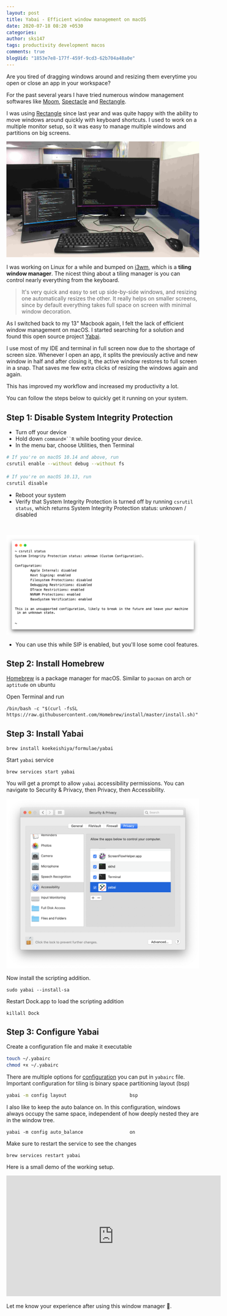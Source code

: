 ```yaml
---
layout: post
title: Yabai - Efficient window management on macOS
date: 2020-07-18 08:20 +0530
categories: 
author: sks147
tags: productivity development macos
comments: true
blogUid: "1853e7e8-177f-459f-9cd3-62b704a48a0e"
---
```

Are you tired of dragging windows around and resizing them everytime you open or close an app in your workspace?

For the past several years I have tried numerous window management softwares like [Moom](https://manytricks.com/moom/), [Spectacle](https://www.spectacleapp.com/) and [Rectangle](https://rectangleapp.com/).

I was using [Rectangle](https://rectangleapp.com/) since last year and was quite happy with the ability to move windows around quickly with keyboard shortcuts. I used to work on a multiple monitor setup, so it was easy to manage multiple windows and partitions on big screens.

![Desk Setup](/assets/images/desk.jpg)

I was working on Linux for a while and bumped on [i3wm](https://i3wm.org/), which is a **tiling window manager**. The nicest thing about a tiling manager is you can control nearly everything from the keyboard.

> It's very quick and easy to set up side-by-side windows, and resizing one automatically resizes the other. It really helps on smaller screens, since by default everything takes full space on screen with minimal window decoration.

As I switched back to my 13" Macbook again, I felt the lack of efficient window management on macOS. I started searching for a solution and found this open source project [Yabai](https://github.com/koekeishiya/yabai/).

I use most of my IDE and terminal in full screen now due to the shortage of screen size. Whenever I open an app, it splits the previously active and new window in half and after closing it, the active window restores to full screen in a snap. That saves me few extra clicks of resizing the windows again and again.

This has improved my workflow and increased my productivity a lot.

You can follow the steps below to quickly get it running on your system.

## Step 1: Disable System Integrity Protection

* Turn off your device
* Hold down `command⌘``R` while booting your device.
* In the menu bar, choose Utilities, then Terminal

```bash
# If you're on macOS 10.14 and above, run
csrutil enable --without debug --without fs

# If you're on macOS 10.13, run
csrutil disable
```
* Reboot your system
* Verify that System Integrity Protection is turned off by running `csrutil status`, which returns System Integrity Protection status: unknown / disabled
<br/>

![csrutil status](/assets/images/csrutil_status.png)

* You can use this while SIP is enabled, but you'll lose some cool features.


## Step 2: Install Homebrew
[Homebrew](https://brew.sh/) is a package manager for macOS. Similar to `pacman` on arch or `aptitude` on ubuntu

Open Terminal and run

```
/bin/bash -c "$(curl -fsSL https://raw.githubusercontent.com/Homebrew/install/master/install.sh)"
```

## Step 3: Install Yabai
```
brew install koekeishiya/formulae/yabai
```
Start `yabai` service
```
brew services start yabai
```

You will get a prompt to allow `yabai` accessibility permissions. You can navigate to Security & Privacy, then Privacy, then Accessibility.

![Accessibility Yabai](/assets/images/yabai_accessibility.png)

Now install the scripting addition.
```
sudo yabai --install-sa
```

Restart Dock.app to load the scripting addition
```
killall Dock
```

## Step 3: Configure Yabai
Create a configuration file and make it executable
```bash
touch ~/.yabairc
chmod +x ~/.yabairc
```

There are multiple options for [configuration](https://github.com/koekeishiya/yabai/wiki/Configuration#configuration-file) you can put in `yabairc` file.
Important configuration for tiling is binary space partitioning layout (bsp)
```bash
yabai -m config layout                       bsp
```
I also like to keep the auto balance on. In this configuration, windows always occupy the same space, independent of how deeply nested they are in the window tree.
```
yabai -m config auto_balance                 on
```

Make sure to restart the service to see the changes

```
brew services restart yabai
```
Here is a small demo of the working setup.
<iframe width="560" height="315" src="https://www.youtube.com/embed/wPBS5EZ999Y" frameborder="0" allow="accelerometer; autoplay; encrypted-media; gyroscope; picture-in-picture" allowfullscreen></iframe>

Let me know your experience after using this window manager 🤟.
